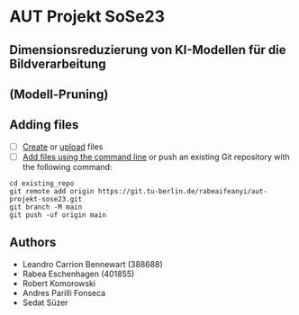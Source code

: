 # AUT Projekt SoSe23
## Dimensionsreduzierung von KI-Modellen für die Bildverarbeitung 
## (Modell-Pruning)


## Adding files
- [ ] [Create](https://docs.gitlab.com/ee/user/project/repository/web_editor.html#create-a-file) or [upload](https://docs.gitlab.com/ee/user/project/repository/web_editor.html#upload-a-file) files
- [ ] [Add files using the command line](https://docs.gitlab.com/ee/gitlab-basics/add-file.html#add-a-file-using-the-command-line) or push an existing Git repository with the following command:

```
cd existing_repo
git remote add origin https://git.tu-berlin.de/rabeaifeanyi/aut-projekt-sose23.git
git branch -M main
git push -uf origin main
```

## Authors
- Leandro Carrion Bennewart (388688)
- Rabea Eschenhagen (401855)
- Robert Komorowski
- Andres Parilli Fonseca
- Sedat Süzer
